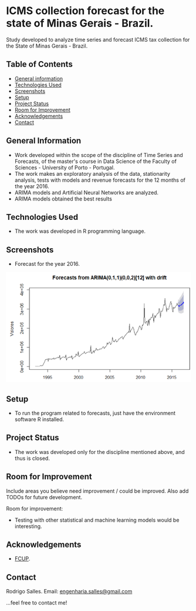 # ICMS collection forecast for the state of Minas Gerais - Brazil.
Study developed to analyze time series and forecast ICMS tax collection for the State of Minas Gerais - Brazil.

## Table of Contents
* [General information](#general-information)
* [Technologies Used](#technologies-used)
* [Screenshots](#screenshots)
* [Setup](#setup)
* [Project Status](#project-status)
* [Room for Improvement](#room-for-improvement)
* [Acknowledgements](#acknowledgements)
* [Contact](#contact)
<!-- * [License](#license) -->


## General Information
- Work developed within the scope of the discipline of Time Series and Forecasts, of the master's course in Data Science of the Faculty of Sciences - University of Porto - Portugal.
- The work makes an exploratory analysis of the data, stationarity analysis, tests with models and revenue forecasts for the 12 months of the year 2016.
- ARIMA models and Artificial Neural Networks are analyzed.
- ARIMA models obtained the best results


## Technologies Used
- The work was developed in R programming language.


## Screenshots
* Forecast for the year 2016.
<img src="Figures/f1.png"  width="800" height="300">


## Setup
* To run the program related to forecasts, just have the environment software R installed.


## Project Status
* The work was developed only for the discipline mentioned above, and thus is closed.


## Room for Improvement
Include areas you believe need improvement / could be improved. Also add TODOs for future development.

Room for improvement:
- Testing with other statistical and machine learning models would be interesting.


## Acknowledgements
* [FCUP](https://sigarra.up.pt/fcup/pt/web_page.inicial).

## Contact
Rodrigo Salles. Email: engenharia.salles@gmail.com 

...feel free to contact me!


<!-- Optional -->
<!-- ## License -->
<!-- This project is open source and available under the [... License](). -->

<!-- You don't have to include all sections - just the one's relevant to your project -->
